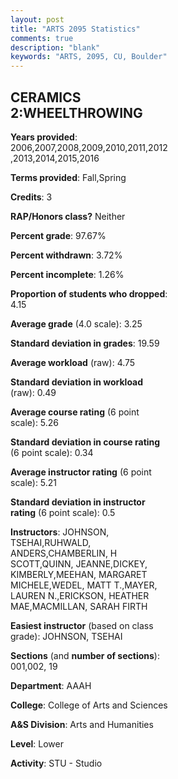 ```yaml
---
layout: post
title: "ARTS 2095 Statistics"
comments: true
description: "blank"
keywords: "ARTS, 2095, CU, Boulder"
--- 
```

<head>
<script src="https://ajax.googleapis.com/ajax/libs/jquery/2.1.3/jquery.min.js"></script>
<script src="https://dl.dropboxusercontent.com/s/pc42nxpaw1ea4o9/highcharts.js?dl=0"></script>
<!-- <script src="../assets/js/highcharts.js"></script> -->
<style type="text/css">@font-face {
	font-family: "Bebas Neue";
	src: url(https://www.filehosting.org/file/details/544349/BebasNeue%20Regular.otf) format("opentype");
	}
	h1.Bebas { 
		font-family: "Bebas Neue", Verdana, Tahoma;
	}
</style>
</head>
<body>
	<div id="container" style="float: right; width: 45%; height: 88%; margin-left: 2.5%; margin-right: 2.5%;"></div>
	<script language="JavaScript">
		$(document).ready(function() {
		var chart = {type: 'column'};
		var title = {text: 'Grade Distribution'};
		var xAxis = {categories: ['A','B','C','D','F'],crosshair: true};
		var yAxis = {min: 0,title: {text: 'Percentage'}};
		var tooltip = {headerFormat: '<center><b><span style="font-size:20px">{point.key}</span></b></center>',
		               pointFormat: '<td style="padding:0"><b>{point.y:.1f}%</b></td>',
		               footerFormat: '</table>',shared: true,useHTML: true};
		var plotOptions = {column: {pointPadding: 0.0,borderWidth: 0}};  
		var credits = {enabled: false};var series= [{name: 'Percent',data: [36.3,54.81,6.3,1.48,1.11,]}];
		var json = {};
		json.chart = chart;
		json.title = title;
		json.tooltip = tooltip;
		json.xAxis = xAxis;
		json.yAxis = yAxis;  
		json.series = series;
		json.plotOptions = plotOptions;  
		json.credits = credits;
		$('#container').highcharts(json);
	});
	</script>
</body>
			   
## CERAMICS 2:WHEELTHROWING

**Years provided**: 2006,2007,2008,2009,2010,2011,2012,2013,2014,2015,2016

**Terms provided**: Fall,Spring

**Credits**: 3

**RAP/Honors class?** Neither

**Percent grade**: 97.67%

**Percent withdrawn**: 3.72%

**Percent incomplete**: 1.26%

**Proportion of students who dropped**: 4.15

**Average grade** (4.0 scale): 3.25

**Standard deviation in grades**: 19.59

**Average workload** (raw): 4.75

**Standard deviation in workload** (raw): 0.49

**Average course rating** (6 point scale): 5.26

**Standard deviation in course rating** (6 point scale): 0.34

**Average instructor rating** (6 point scale): 5.21

**Standard deviation in instructor rating** (6 point scale): 0.5

**Instructors**: JOHNSON, TSEHAI,RUHWALD, ANDERS,CHAMBERLIN, H SCOTT,QUINN, JEANNE,DICKEY, KIMBERLY,MEEHAN, MARGARET MICHELE,WEDEL, MATT T.,MAYER, LAUREN N.,ERICKSON, HEATHER MAE,MACMILLAN, SARAH FIRTH

**Easiest instructor** (based on class grade): JOHNSON, TSEHAI

**Sections** (and **number of sections**): 001,002, 19

**Department**: AAAH

**College**: College of Arts and Sciences

**A&S Division**: Arts and Humanities

**Level**: Lower

**Activity**: STU - Studio